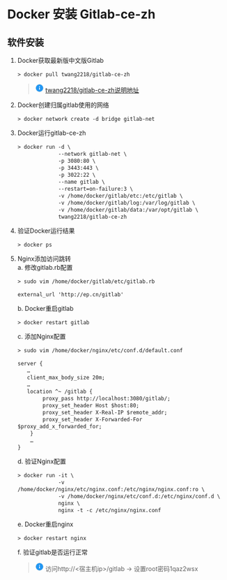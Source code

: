 # Docker 安装 Gitlab-ce-zh

## 软件安装

1.  Docker获取最新版中文版Gitlab<br>

    ```命令
    > docker pull twang2218/gitlab-ce-zh
    ```

    > ![info][info] [twang2218/gitlab-ce-zh说明地址][gitlab-ce-zh地址]

2.  Docker创建归属gitlab使用的网络<br>

    ```命令
    > docker network create -d bridge gitlab-net
    ```

3.  Docker运行gitlab-ce-zh<br>

    ```命令
    > docker run -d \
                 --network gitlab-net \
                 -p 3080:80 \
                 -p 3443:443 \
                 -p 3022:22 \
                 --name gitlab \
                 --restart=on-failure:3 \
                 -v /home/docker/gitlab/etc:/etc/gitlab \
                 -v /home/docker/gitlab/log:/var/log/gitlab \
                 -v /home/docker/gitlab/data:/var/opt/gitlab \
                 twang2218/gitlab-ce-zh
    ```

4.  验证Docker运行结果<br>

    ```命令
    > docker ps
    ```

5.  Nginx添加访问跳转<br>
    a. 修改gitlab.rb配置<br>

    ```命令
    > sudo vim /home/docker/gitlab/etc/gitlab.rb
    ```

    ```内容
    external_url 'http://ep.cn/gitlab'
    ```

    b. Docker重启gitlab<br>

    ```命令
    > docker restart gitlab
    ```

    c. 添加Nginx配置<br>

    ```命令
    > sudo vim /home/docker/nginx/etc/conf.d/default.conf
    ```

    ```内容
    server {
       …
       client_max_body_size 20m;
       …
       location ^~ /gitlab {
            proxy_pass http://localhost:3080/gitlab/;
            proxy_set_header Host $host:80;
            proxy_set_header X-Real-IP $remote_addr;
            proxy_set_header X-Forwarded-For $proxy_add_x_forwarded_for;
        }
        …
    }
    ```

    d. 验证Nginx配置<br>

    ```命令
    > docker run -it \
                 -v /home/docker/nginx/etc/nginx.conf:/etc/nginx/nginx.conf:ro \
                 -v /home/docker/nginx/etc/conf.d:/etc/nginx/conf.d \
                 nginx \
                 nginx -t -c /etc/nginx/nginx.conf
    ```

    e. Docker重启nginx<br>

    ```命令
    > docker restart nginx
    ```

    f. 验证gitlab是否运行正常<br>

    > ![info][info] 访问http\://\<宿主机ip>/gitlab -> 设置root密码1qaz2wsx

[info]: /images/info.png

[gitlab-ce-zh地址]: https://hub.docker.com/r/twang2218/gitlab-ce-zh/
